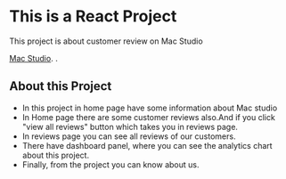# This is a React Project

This project is about customer review on Mac Studio

[Mac Studio]().
[]().

## About this Project

* In this project in home page  have some information about Mac studio
* In Home page there are some customer reviews also.And if you click "view all reviews" button which takes you in reviews page.
* In reviews page you can see all reviews of our customers.
* There have dashboard panel, where you can see the analytics chart about this project.
* Finally, from the project you can know about us.

